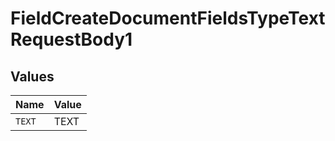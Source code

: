 # FieldCreateDocumentFieldsTypeTextRequestBody1


## Values

| Name   | Value  |
| ------ | ------ |
| `TEXT` | TEXT   |